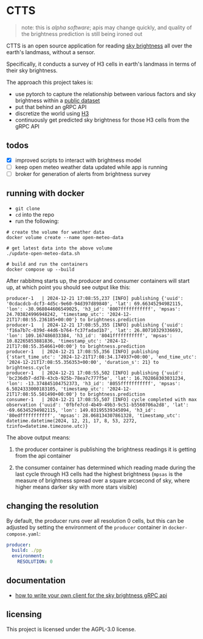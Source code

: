 # CTTS

> note: this is _alpha software_; apis may change quickly, and quality of the brightness prediction is still being ironed out

CTTS is an open source application for reading [sky brightness](https://en.wikipedia.org/wiki/Sky_brightness) all over the earth's landmass, without a sensor.

Specifically, it conducts a survey of H3 cells in earth's landmass in terms of their sky brightness.

The approach this project takes is:

- use pytorch to capture the relationship between various factors and sky brightness within a [public dataset](https://globeatnight.org/maps-data/)
- put that behind an gRPC API
- discretize the world using [H3](https://h3geo.org/docs/core-library/restable/)
- continuously get predicted sky brightness for those H3 cells from the gRPC API

## todos

- [x] improved scripts to interact with brightness model
- [ ] keep open meteo weather data updated while app is running
- [ ] broker for generation of alerts from brightness survey

## running with docker

- `git clone`
- `cd` into the repo
- run the following:

```shell
# create the volume for weather data
docker volume create --name open-meteo-data

# get latest data into the above volume
./update-open-meteo-data.sh

# build and run the containers
docker compose up --build
```

After rabbitmq starts up, the producer and consumer containers will start up,
at which point you should see output like this:

```log
producer-1   | 2024-12-21 17:08:55,237 [INFO] publishing {'uuid': '0cdacdcb-dcf3-4d5c-9e60-94d397d89840', 'lat': 69.66345294982115, 'lon': -30.968044606549025, 'h3_id': '8007fffffffffff', 'mpsas': 24.703824996948242, 'timestamp_utc': '2024-12-21T17:08:55.236185+00:00'} to brightness.prediction
producer-1   | 2024-12-21 17:08:55,355 [INFO] publishing {'uuid': 'f16a7b7c-039d-44d6-b764-fc37fadad1b7', 'lat': 26.80710329336693, 'lon': 109.167486033384, 'h3_id': '8041fffffffffff', 'mpsas': 10.82265853881836, 'timestamp_utc': '2024-12-21T17:08:55.354661+00:00'} to brightness.prediction
producer-1   | 2024-12-21 17:08:55,356 [INFO] publishing {'start_time_utc': '2024-12-21T17:08:34.174937+00:00', 'end_time_utc': '2024-12-21T17:08:55.356353+00:00', 'duration_s': 21} to brightness.cycle
producer-1   | 2024-12-21 17:08:55,502 [INFO] publishing {'uuid': 'bc236db7-dd78-43cb-925b-78ea7c777f5e', 'lat': 16.702868303031234, 'lon': -13.374845104752373, 'h3_id': '8055fffffffffff', 'mpsas': 6.5024333000183105, 'timestamp_utc': '2024-12-21T17:08:55.501490+00:00'} to brightness.prediction
consumer-1   | 2024-12-21 17:08:55,507 [INFO] cycle completed with max observation {'uuid': '0fbfe7cd-4b49-49b3-9c51-b5560706a2d8', 'lat': -69.66345294982115, 'lon': 149.03195539345094, 'h3_id': '80edfffffffffff', 'mpsas': 28.068134307861328, 'timestamp_utc': datetime.datetime(2024, 12, 21, 17, 8, 53, 2272, tzinfo=datetime.timezone.utc)}
```

The above output means:

1. the producer container is publishing the brightness readings it is getting from
   the api container

2. the consumer container has determined which reading made during the last cycle
   through H3 cells had the highest brightness (`mpsas` is the measure of brightness
   spread over a square arcsecond of sky, where higher means darker sky with more
   stars visible)

## changing the resolution

By default, the producer runs over all resolution 0 cells, but this can be adjusted
by setting the environment of the `producer` container in `docker-compose.yaml`:

```yaml
producer:
  build: ./pp
  environment:
    RESOLUTION: 0
```

## documentation

- [how to write your own client for the sky brightness gRPC api](./api/README.md)

## licensing

This project is licensed under the AGPL-3.0 license.
